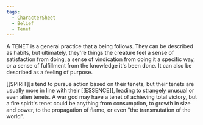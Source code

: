 ```yaml
---
tags:
  - CharacterSheet
  - Belief
  - Tenet
---
```

A TENET is a general practice that a being follows. They can be described as habits, but ultimately, they're things the creature feel a sense of satisfaction from doing, a sense of vindication from doing it a specific way, or a sense of fulfillment from the knowledge it's been done. It can also be described as a feeling of purpose.

[[SPIRIT]]s tend to pursue action based on their tenets, but their tenets are usually more in line with their [[ESSENCE]], leading to strangely unusual or even alien tenets. A war god may have a tenet of achieving total victory, but a fire spirit's tenet could be anything from consumption, to growth in size and power, to the propagation of flame, or even "the transmutation of the world".